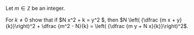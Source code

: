 Let $m \in \mathbb{Z}$ be an integer.


For $k \ne 0$ show that if $N x^2 + k = y^2 $, then $N \left( {\dfrac {m x + y} {k}}\right)^2 + \dfrac {m^2 - N}{k} = \left( {\dfrac {m y + N x}{k}}\right)^2$.
